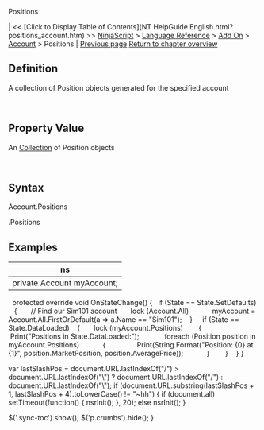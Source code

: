 ﻿










 


Positions







| &lt;&lt; [Click to Display Table of Contents](NT HelpGuide English.html?positions_account.htm) &gt;&gt;
 [NinjaScript](ninjascript.htm) &gt; [Language Reference](language_reference_wip.htm) &gt; [Add On](add_on.htm) &gt; [Account](account_class.htm) &gt;
Positions | [Previous page](orderupdate.htm)
[Return to chapter overview](account_class.htm)










Definition
----------


A collection of Position objects generated for the specified account


 


Property Value
--------------


An [Collection](https://msdn.microsoft.com/en-us/library/ms132397(v=vs.110).aspx) of Position objects


 


Syntax
------


Account.Positions


<account>.Positions



Examples
--------




| ns |
| --- |
| private Account myAccount;
 
protected override void OnStateChange()
{
   if (State == State.SetDefaults)
    {
       // Find our Sim101 account
       lock (Account.All)
            myAccount = Account.All.FirstOrDefault(a =&gt; a.Name == "Sim101");
    }
 
   if (State == State.DataLoaded)
    {
       lock (myAccount.Positions)
        {
            Print("Positions in State.DataLoaded:");
 
           foreach (Position position in myAccount.Positions)
            {
                Print(String.Format("Position: {0} at {1}", position.MarketPosition, position.AveragePrice));
            }
        }
    }
} |






 
 var lastSlashPos = document.URL.lastIndexOf("/") &gt; document.URL.lastIndexOf("\\") ? document.URL.lastIndexOf("/") : document.URL.lastIndexOf("\\");
 if (document.URL.substring(lastSlashPos + 1, lastSlashPos + 4).toLowerCase() != "~hh") {
 if (document.all) setTimeout(function() {
 nsrInit();
 }, 20);
 else nsrInit();
 }
 
 
 $('.sync-toc').show();
 $('p.crumbs').hide();
 }
 
 
 



</account>